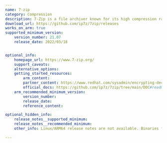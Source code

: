 ```yaml
---
name: 7-zip
category: Compression
description: 7-Zip is a file archiver known for its high compression ratio, supports various formats including ZIP, 7z, TAR, and RAR, and offers strong AES-256 encryption.
download_url: https://github.com/ip7z/7zip/releases
works_on_arm: true
supported_minimum_version:
    version_number: 21.07
    release_date: 2022/03/18


optional_info:
    homepage_url: https://www.7-zip.org/
    support_caveats:
    alternative_options:
    getting_started_resources:
        arm_content: 
        partner_content: https://www.redhat.com/sysadmin/encrypting-decrypting-7zip
        official_docs: https://github.com/ip7z/7zip/tree/main/DOC#readme 
    arm_recommended_minimum_version:
        version_number:
        release_date:
        reference_content: 

optional_hidden_info:
    release_notes__supported_minimum:
    release_notes__recommended_minimum:
    other_info: Linux/ARM64 release notes are not available. Binaries for linux ARM64 are released from [21.07 version](https://github.com/ip7z/7zip/releases/tag/21.07).

---
```


